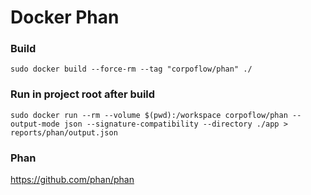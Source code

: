 # Docker Phan


### Build
`sudo docker build --force-rm --tag "corpoflow/phan" ./`

### Run in project root after build
`sudo docker run --rm --volume $(pwd):/workspace corpoflow/phan --output-mode json --signature-compatibility --directory ./app > reports/phan/output.json`


### Phan
https://github.com/phan/phan
